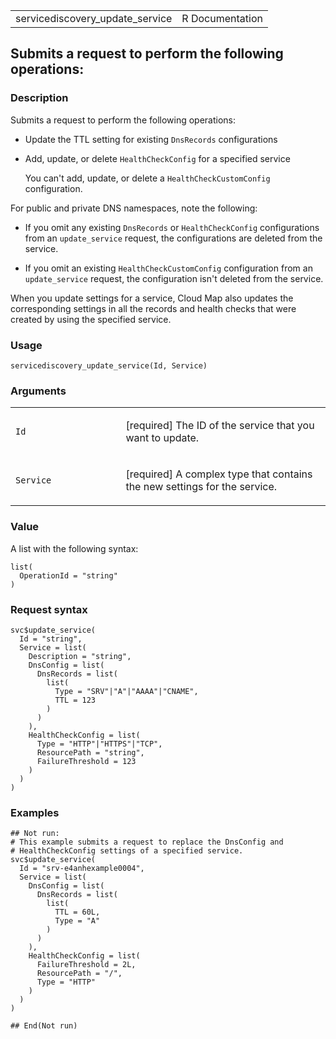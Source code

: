 <table style="width: 100%;">
<tbody>
<tr class="odd">
<td>servicediscovery_update_service</td>
<td style="text-align: right;">R Documentation</td>
</tr>
</tbody>
</table>

## Submits a request to perform the following operations:

### Description

Submits a request to perform the following operations:

-   Update the TTL setting for existing `DnsRecords` configurations

-   Add, update, or delete `HealthCheckConfig` for a specified service

    You can't add, update, or delete a `HealthCheckCustomConfig`
    configuration.

For public and private DNS namespaces, note the following:

-   If you omit any existing `DnsRecords` or `HealthCheckConfig`
    configurations from an `update_service` request, the configurations
    are deleted from the service.

-   If you omit an existing `HealthCheckCustomConfig` configuration from
    an `update_service` request, the configuration isn't deleted from
    the service.

When you update settings for a service, Cloud Map also updates the
corresponding settings in all the records and health checks that were
created by using the specified service.

### Usage

    servicediscovery_update_service(Id, Service)

### Arguments

<table>
<colgroup>
<col style="width: 35%" />
<col style="width: 65%" />
</colgroup>
<tbody>
<tr class="odd">
<td><code id="servicediscovery_update_service_:_Id">Id</code></td>
<td><p>[required] The ID of the service that you want to
update.</p></td>
</tr>
<tr class="even">
<td><code
id="servicediscovery_update_service_:_Service">Service</code></td>
<td><p>[required] A complex type that contains the new settings for the
service.</p></td>
</tr>
</tbody>
</table>

### Value

A list with the following syntax:

    list(
      OperationId = "string"
    )

### Request syntax

    svc$update_service(
      Id = "string",
      Service = list(
        Description = "string",
        DnsConfig = list(
          DnsRecords = list(
            list(
              Type = "SRV"|"A"|"AAAA"|"CNAME",
              TTL = 123
            )
          )
        ),
        HealthCheckConfig = list(
          Type = "HTTP"|"HTTPS"|"TCP",
          ResourcePath = "string",
          FailureThreshold = 123
        )
      )
    )

### Examples

    ## Not run: 
    # This example submits a request to replace the DnsConfig and
    # HealthCheckConfig settings of a specified service.
    svc$update_service(
      Id = "srv-e4anhexample0004",
      Service = list(
        DnsConfig = list(
          DnsRecords = list(
            list(
              TTL = 60L,
              Type = "A"
            )
          )
        ),
        HealthCheckConfig = list(
          FailureThreshold = 2L,
          ResourcePath = "/",
          Type = "HTTP"
        )
      )
    )

    ## End(Not run)
